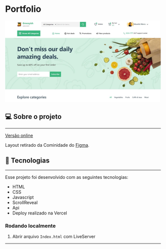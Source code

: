 # Portfolio

<div align="center">
  <img
    width="768px"
    height="auto"
    alt="Homepage do projeto"
    title="Home do blog"
    src="./groceyish.JPG"
  />
</div>

## 💻 Sobre o projeto

---

<a href="" target="_blank">Versão online</a>

Layout retirado da Cominidade do [Figma](https://www.figma.com/file/6e8YHZoqz42jOOc9Emv9qX/Free-grocery-website-design-Community).

## 🚀 Tecnologias

---

Esse projeto foi desenvolvido com as seguintes tecnologias:

- HTML
- CSS
- Javascript
- ScrollReveal
- Api
- Deploy realizado na Vercel

### Rodando localmente

1. Abrir arquivo `Index.html` com LiveServer

---
<!-- 
1. Instalar todos os pacotes com `yarn install`
2. Executar o comando `yarn dev`
3. Em alguns seguntos a URL: `http://localhost:3000/` ficará disponível -->

